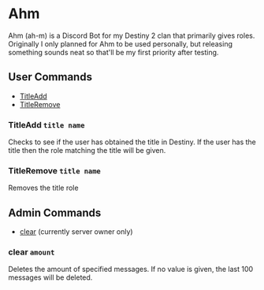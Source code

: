 # Ahm
Ahm (ah-m) is a Discord Bot for my Destiny 2 clan that primarily gives roles. 
Originally I only planned for Ahm to be used personally, but releasing something sounds neat so that'll be my first priority after testing.

## User Commands
- [TitleAdd](https://github.com/TuneFlat/Ahm.DiscordBot#TitleAdd) 
- [TitleRemove](https://github.com/TuneFlat/Ahm.DiscordBot#TitleRemove)

### TitleAdd `title name`
Checks to see if the user has obtained the title in Destiny. If the user has the title then the role matching the title will be given.
### TitleRemove `title name`
Removes the title role

## Admin Commands
- [clear](https://github.com/TuneFlat/Ahm.DiscordBot#clear) (currently server owner only)

### clear `amount`
Deletes the amount of specified messages. If no value is given, the last 100 messages will be deleted.
